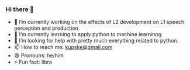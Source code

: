### Hi there 👋

- 🔭 I’m currently working on the effects of L2 development on L1 speech perception and production.
- 🌱 I’m currently learning to apply python to machine learninng.
- 🤔 I’m looking for help with pretty much everything related to python.
- 📫 How to reach me: kupske@gmail.com
- 😄 Pronouns: he/him
- ⚡ Fun fact: libra

<!--
**kupske/kupske** is a ✨ _special_ ✨ repository because its `README.md` (this file) appears on your GitHub profile.
